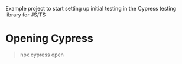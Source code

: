 Example project to start setting up initial testing in the Cypress testing library for JS/TS

# Opening Cypress
> npx cypress open